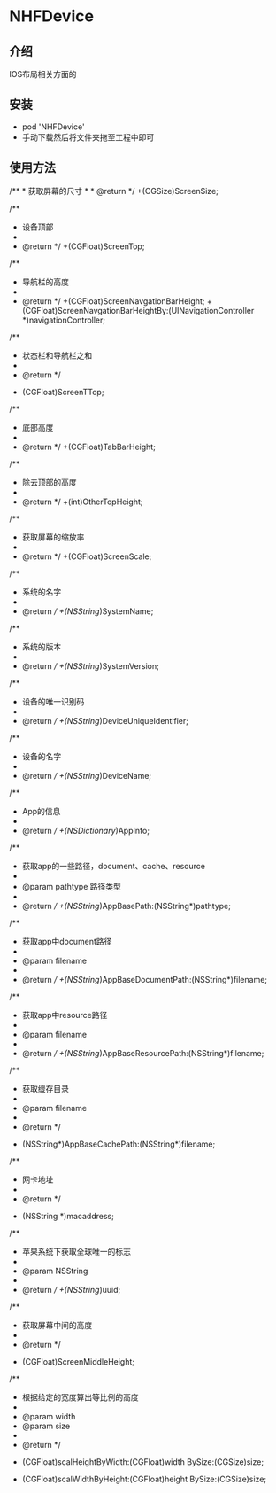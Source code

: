 # NHFDevice
<h2>介绍</h2>
<p>IOS布局相关方面的</p>
<h2>安装</h2>
<ul>
<li>pod 'NHFDevice'</li>
<li>手动下载然后将文件夹拖至工程中即可</li>
</ul>

<h2>使用方法</h2>
/**
 *  获取屏幕的尺寸
 *
 *  @return
 */
+(CGSize)ScreenSize;

/**
 *  设备顶部
 *
 *  @return
 */
+(CGFloat)ScreenTop;

/**
 *  导航栏的高度
 *
 *  @return
 */
+(CGFloat)ScreenNavgationBarHeight;
+(CGFloat)ScreenNavgationBarHeightBy:(UINavigationController *)navigationController;

/**
 *  状态栏和导航栏之和
 *
 *  @return
 */
+ (CGFloat)ScreenTTop;

/**
 *  底部高度
 *
 *  @return
 */
+(CGFloat)TabBarHeight;

/**
 *  除去顶部的高度
 *
 *  @return
 */
+(int)OtherTopHeight;

/**
 *  获取屏幕的缩放率
 *
 *  @return
 */
+(CGFloat)ScreenScale;

/**
 *  系统的名字
 *
 *  @return
 */
+(NSString*)SystemName;

/**
 *  系统的版本
 *
 *  @return
 */
+(NSString*)SystemVersion;

/**
 *  设备的唯一识别码
 *
 *  @return
 */
+(NSString*)DeviceUniqueIdentifier;

/**
 *  设备的名字
 *
 *  @return
 */
+(NSString*)DeviceName;

/**
 *  App的信息
 *
 *  @return
 */
+(NSDictionary*)AppInfo;

/**
 *  获取app的一些路径，document、cache、resource
 *
 *  @param pathtype 路径类型
 *
 *  @return
 */
+(NSString*)AppBasePath:(NSString*)pathtype;

/**
 *  获取app中document路径
 *
 *  @param filename
 *
 *  @return
 */
+(NSString*)AppBaseDocumentPath:(NSString*)filename;

/**
 *  获取app中resource路径
 *
 *  @param filename
 *
 *  @return
 */
+(NSString*)AppBaseResourcePath:(NSString*)filename;

/**
 *  获取缓存目录
 *
 *  @param filename
 *
 *  @return 
 */
+ (NSString*)AppBaseCachePath:(NSString*)filename;

/**
 *  网卡地址
 *
 *  @return 
 */
+ (NSString *)macaddress;

/**
 *  苹果系统下获取全球唯一的标志
 *
 *  @param NSString
 *
 *  @return
 */
+(NSString*)uuid;

/**
 *  获取屏幕中间的高度
 *
 *  @return 
 */
+ (CGFloat)ScreenMiddleHeight;

/**
 *  根据给定的宽度算出等比例的高度
 *
 *  @param width
 *  @param size
 *
 *  @return
 */
+ (CGFloat)scalHeightByWidth:(CGFloat)width
                      BySize:(CGSize)size;

+ (CGFloat)scalWidthByHeight:(CGFloat)height
                      BySize:(CGSize)size;
